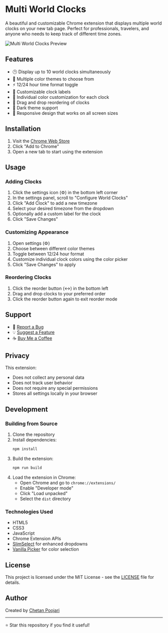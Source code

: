 # Multi World Clocks

A beautiful and customizable Chrome extension that displays multiple world clocks on your new tab page. Perfect for professionals, travelers, and anyone who needs to keep track of different time zones.

![Multi World Clocks Preview](logo.png)

## Features

- 🕒 Display up to 10 world clocks simultaneously
- 🎨 Multiple color themes to choose from
- ⚡ 12/24 hour time format toggle
- 🎯 Customizable clock labels
- 🎨 Individual color customization for each clock
- 🔄 Drag and drop reordering of clocks
- 🌙 Dark theme support
- 📱 Responsive design that works on all screen sizes

## Installation

1. Visit the [Chrome Web Store](https://chrome.google.com/webstore/detail/multi-world-clocks/your-extension-id)
2. Click "Add to Chrome"
3. Open a new tab to start using the extension

## Usage

### Adding Clocks
1. Click the settings icon (⚙️) in the bottom left corner
2. In the settings panel, scroll to "Configure World Clocks"
3. Click "Add Clock" to add a new timezone
4. Select your desired timezone from the dropdown
5. Optionally add a custom label for the clock
6. Click "Save Changes"

### Customizing Appearance
1. Open settings (⚙️)
2. Choose between different color themes
3. Toggle between 12/24 hour format
4. Customize individual clock colors using the color picker
5. Click "Save Changes" to apply

### Reordering Clocks
1. Click the reorder button (↔️) in the bottom left
2. Drag and drop clocks to your preferred order
3. Click the reorder button again to exit reorder mode

## Support

- 🐛 [Report a Bug](https://forms.gle/dNgqPATJiV2jjNPw7)
- 💡 [Suggest a Feature](https://insigh.to/b/multi-world-clock)
- ☕ [Buy Me a Coffee](https://buymeacoffee.com/chetanpoojari)

## Privacy

This extension:
- Does not collect any personal data
- Does not track user behavior
- Does not require any special permissions
- Stores all settings locally in your browser

## Development

### Building from Source
1. Clone the repository
2. Install dependencies:
   ```bash
   npm install
   ```
3. Build the extension:
   ```bash
   npm run build
   ```
4. Load the extension in Chrome:
   - Open Chrome and go to `chrome://extensions/`
   - Enable "Developer mode"
   - Click "Load unpacked"
   - Select the `dist` directory

### Technologies Used
- HTML5
- CSS3
- JavaScript
- Chrome Extension APIs
- [SlimSelect](https://github.com/brianvoe/slim-select) for enhanced dropdowns
- [Vanilla Picker](https://github.com/Sphinxxxx/vanilla-picker) for color selection

## License

This project is licensed under the MIT License - see the [LICENSE](LICENSE) file for details.

## Author

Created by [Chetan Poojari](https://github.com/chetanpoojari)

---

⭐ Star this repository if you find it useful! 
